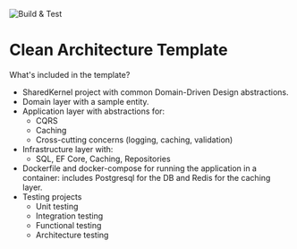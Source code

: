 ![Build & Test](https://github.com/fernandezafb/net-clean-arch-template/actions/workflows/build.yml/badge.svg)

# Clean Architecture Template

What's included in the template?

- SharedKernel project with common Domain-Driven Design abstractions.
- Domain layer with a sample entity.
- Application layer with abstractions for:
    - CQRS
    - Caching
    - Cross-cutting concerns (logging, caching, validation)
- Infrastructure layer with:
    - SQL, EF Core, Caching, Repositories
- Dockerfile and docker-compose for running the application in a container: includes Postgresql for the DB and Redis for the caching layer.
- Testing projects
    - Unit testing
    - Integration testing
    - Functional testing
    - Architecture testing
